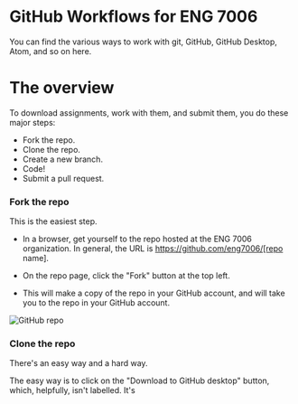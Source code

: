 # GitHub Workflows for ENG 7006
You can find the various ways to work with git, GitHub, GitHub Desktop, Atom, and so on here.

# The overview
To download assignments, work with them, and submit them, you do these major steps:

* Fork the repo.
* Clone the repo.
* Create a new branch.
* Code!
* Submit a pull request.

### Fork the repo
This is the easiest step.

* In a browser, get yourself to the repo hosted at the ENG 7006 organization. In general, the URL is https://github.com/eng7006/[repo name].

* On the repo page, click the "Fork" button at the top left.

* This will make a copy of the repo in your GitHub account, and will take you to the repo in your GitHub account.

![GitHub repo](https://github.com/eng7006/github-workflow/)

### Clone the repo
There's an easy way and a hard way.

The easy way is to click on the "Download to GitHub desktop" button, which, helpfully, isn't labelled. It's  
